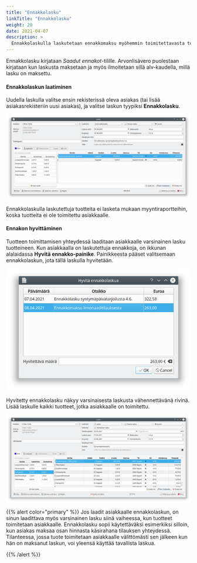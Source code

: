 ```yaml
---
title: "Ennakkolasku"
linkTitle: "Ennakkolasku"
weight: 20
date: 2021-04-07
description: >
  Ennakkolaskulla laskutetaan ennakkomaksu myöhemmin toimitettavasta tuotteesta
---
```


Ennakkolasku kirjataan _Saadut ennakot_-tilille. Arvonlisävero puolestaan kirjataan kun laskusta maksetaan ja myös ilmoitetaan sillä alv-kaudella, millä lasku on maksettu.

#### Ennakkolaskun laatiminen

Uudella laskulla valitse ensin rekisterissä oleva asiakas (tai lisää asiakasrekisteriin uusi asiakas), ja valitse laskun tyypiksi **Ennakkolasku**.

![Ennakkolasku](/img/fi/laskutus/luominen/ennakkolasku.png)

Ennakkolaskulla laskutettuja tuotteita ei lasketa mukaan myyntiraportteihin, koska tuotteita ei ole toimitettu asiakkaalle.

#### Ennakon hyvittäminen

Tuotteen toimittamisen yhteydessä laaditaan asiakkaalle varsinainen lasku tuotteineen. Kun asiakkaalla on laskutettuja ennakkoja, on ikkunan alalaidassa **Hyvitä ennakko-painike**. Painikkeesta pääset valitsemaan ennakkolaskun, jota tällä laskulla hyvitetään.

![Hyvityksen valitseminen](/img/fi/laskutus/luominen/hyvita.png)

Hyvitetty ennakkolasku näkyy varsinaisesta laskusta vähennettävänä rivinä. Lisää laskulle kaikki tuotteet, jotka asiakkaalle on toimitettu.

![Hyvitetty lasku](/img/fi/laskutus/luominen/hyvitetty.png)

{{% alert color="primary" %}}
Jos laadit asiakkaalle ennakkolaskun, on sinun laadittava myös varsinainen lasku siinä vaiheessa, kun tuotteet toimitetaan asiakkaalle. Ennakkolasku sopii käytettäväksi esimerkiksi silloin, kun asiakas maksaa osan hinnasta käsirahana tilauksen yhteydessä. Tilanteessa, jossa tuote toimitetaan asiakkaalle välittömästi sen jälkeen kun hän on maksanut laskun, voi yleensä käyttää tavallista laskua.

{{% /alert %}}
